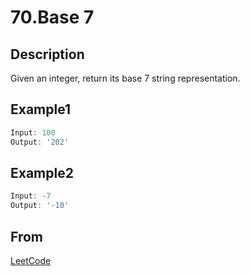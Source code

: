 # 70.Base 7

## Description

Given an integer, return its base 7 string representation.

## Example1

```javascript
Input: 100
Output: '202'
```

## Example2

```javascript
Input: -7
Output: '-10'
```

## From

[LeetCode](https://leetcode.com/problems/base-7)
